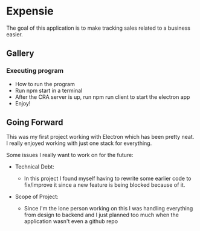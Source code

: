 # Expensie

The goal of this application is to make tracking sales related to a business easier.



## Gallery

### Executing program

* How to run the program
* Run npm start in a terminal
* After the CRA server is up, run npm run client to start the electron app
* Enjoy!

## Going Forward

This was my first project working with Electron which has been pretty neat. I really enjoyed working with just one stack for everything.

Some issues I really want to work on for the future:

* Technical Debt:
    * In this project I found myself having to rewrite some earlier code to fix/improve it since a new feature is being blocked because of it.

* Scope of Project:
    * Since I'm the lone person working on this I was handling everything from design to backend and I just planned too much when the application wasn't even a github repo


